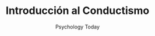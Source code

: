 ---
title: "Introducción al Conductismo"
author: "Psychology Today"
description: "Una introducción completa a los principios básicos del conductismo y su aplicación en la psicología moderna. Este video explora los conceptos fundamentales y su relevancia actual."
url: "https://www.youtube.com/watch?v=bozApEow-mw"
tags: ["Conductismo", "Teoría del Aprendizaje", "Psicología Básica"]
duration: "15:30"
language: "Español"
---